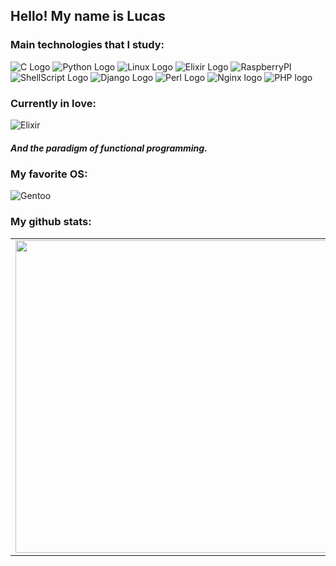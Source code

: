 ## Hello! My name is Lucas

### Main technologies that I study:
![C Logo](https://img.shields.io/badge/C-00599C?style=for-the-badge&logo=c&logoColor=white)
![Python Logo](https://img.shields.io/badge/Python-3776AB?style=for-the-badge&logo=python&logoColor=white)
![Linux Logo](https://img.shields.io/badge/Linux-FCC624?style=for-the-badge&logo=linux&logoColor=black)
![Elixir Logo](https://img.shields.io/badge/Elixir-4B275F?style=for-the-badge&logo=elixir&logoColor=white)
![RaspberryPI](https://img.shields.io/badge/RASPBERRY%20PI-C51A4A.svg?&style=for-the-badge&logo=raspberry%20pi&logoColor=white)
![ShellScript Logo](https://img.shields.io/badge/Shell_Script-121011?style=for-the-badge&logo=gnu-bash&logoColor=white)
![Django Logo](https://img.shields.io/badge/Django-092E20?style=for-the-badge&logo=django&logoColor=white)
![Perl Logo](https://img.shields.io/badge/Perl-39457E?style=for-the-badge&logo=perl&logoColor=white)
![Nginx logo](https://img.shields.io/badge/Nginx-009639?style=for-the-badge&logo=nginx&logoColor=white)
![PHP logo](https://img.shields.io/badge/PHP-777BB4?style=for-the-badge&logo=php&logoColor=white)

### Currently in love:
![Elixir](https://img.shields.io/badge/Elixir-4B275F?style=for-the-badge&logo=elixir&logoColor=white) <h5> And the paradigm of functional programming.</h5>

### My favorite OS:
![Gentoo](https://img.shields.io/badge/Gentoo-54487A?style=for-the-badge&logo=gentoo&logoColor=white)

### My github stats:
<center>
<table>
    <tr>
        <td><img width="500px" align="left" src="https://github-readme-stats.vercel.app/api?username=Sigmw&show_icons=true&theme=tokyonight" /></td>
        <td><img width="450px" align="left" src="https://github-readme-stats.vercel.app/api/top-langs/?username=Sigmw&layout=compact&langs_count=12&theme=tokyonight&exclude_repo=pandas-notebook,proconsult-mvc,netflix-data"/></td>
    </tr>   
</table>
</center>  
